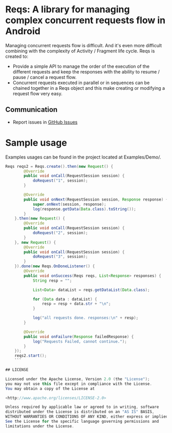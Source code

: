 # Reqs: A library for managing complex concurrent requests flow in Android 
Managing concurrent requests flow is difficult. And it's even more difficult combining with the complexity of Activity / Fragment life cycle. Reqs is created to:
- Provide a simple API to manage the order of the execution of the different requests and keep the responses with the ability to resume / pause / cancel a request flow. 
- Concurrent requests executed in parallel or in sequences can be chained together in a Reqs object and this make creating or modifying a request flow very easy.

## Communication
- Report issues in [GitHub Issues](https://github.com/mssjsg/reqs/issues)

# Sample usage
Examples usages can be found in the project located at Examples/Demo/.
```java
Reqs reqs2 = Reqs.create().then(new Request() {
        @Override
        public void onCall(RequestSession session) {
            doRequest("1", session);
        }

        @Override
        public void onNext(RequestSession session, Response response) {
            super.onNext(session, response);
            log(response.getData(Data.class).toString());
        }
    }.then(new Request() {
        @Override
        public void onCall(RequestSession session) {
            doRequest("2", session);
        }
    }, new Request() {
        @Override
        public void onCall(RequestSession session) {
            doRequest("3", session);
        }
    }).done(new Reqs.OnDoneListener() {
        @Override
        public void onSuccess(Reqs reqs, List<Response> responses) {
            String resp = "";

            List<Data> dataList = reqs.getDataList(Data.class);

            for (Data data : dataList) {
                resp = resp + data.str + "\n";
            }

            log("all requests done. responses:\n" + resp);
        }

        @Override
        public void onFailure(Response failedResponse) {
            log("Requests Failed, cannot continue.");
        }
    });
    reqs2.start();
    ```

## LICENSE

Licensed under the Apache License, Version 2.0 (the "License");
you may not use this file except in compliance with the License.
You may obtain a copy of the License at

<http://www.apache.org/licenses/LICENSE-2.0>

Unless required by applicable law or agreed to in writing, software
distributed under the License is distributed on an "AS IS" BASIS,
WITHOUT WARRANTIES OR CONDITIONS OF ANY KIND, either express or implied.
See the License for the specific language governing permissions and
limitations under the License.


